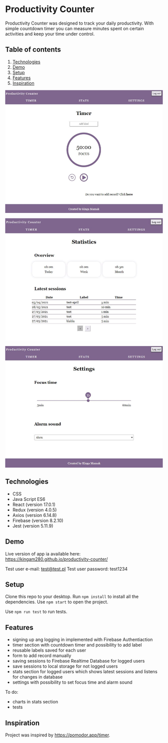 # Productivity Counter

Productivity Counter was designed to track your daily productivity. With simple countdown timer you can measure minutes spent on certain activities and keep your time under control.

## Table of contents

1. [Technologies](#technologies)
2. [Demo](#demo)
3. [Setup](#setup)
4. [Features](#features)
5. [Inspiration](#inspiration)

![Timer snapshot](./src/assets/timer.JPG)

![Stats snapshot](./src/assets/stats.JPG)

![Settings snapshot](./src/assets/settings.JPG)

## Technologies

- CSS
- Java Script ES6
- React (version 17.0.1)
- Redux (version 4.0.5)
- Axios (version 6.14.8)
- Firebase (version 8.2.10)
- Jest (version 5.11.9)

## Demo

Live version of app ia available here: https://kingam280.github.io/productivity-counter/

Test user e-mail: test@test.pl
Test user password: test1234

## Setup

Clone this repo to your desktop. Run `npm install` to install all the dependencies. Use `npm start` to open the project.

Use `npm run test` to run tests.

## Features

- signing up ang logging in implemented with Firebase Authentiaction
- timer section with countdown timer and possibility to add label
- reusable labels saved for each user
- form to add record manually
- saving sessions to Firebase Realtime Database for logged users
- save sessions to local storage for not logged users
- stats section for logged users which shows latest sessions and listens for changes in database
- settings with possibility to set focus time and alarm sound

To do:

- charts in stats section
- tests

## Inspiration

Project was inspired by https://pomodor.app/timer.
